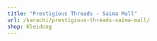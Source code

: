 ```yaml
---
title: "Prestigious Threads - Saima Mall"
url: /karachi/prestigious-threads-saima-mall/
shop: Kleidung
---
```

